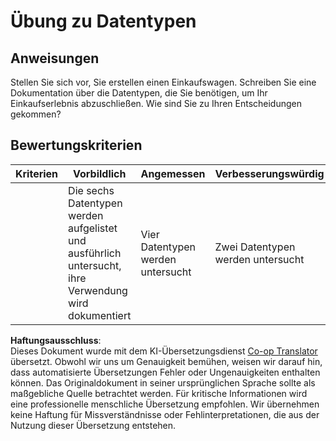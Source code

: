 <!--
CO_OP_TRANSLATOR_METADATA:
{
  "original_hash": "3869244ceda606c4969d8cdd82679867",
  "translation_date": "2025-08-24T12:24:05+00:00",
  "source_file": "2-js-basics/1-data-types/assignment.md",
  "language_code": "de"
}
-->
# Übung zu Datentypen

## Anweisungen

Stellen Sie sich vor, Sie erstellen einen Einkaufswagen. Schreiben Sie eine Dokumentation über die Datentypen, die Sie benötigen, um Ihr Einkaufserlebnis abzuschließen. Wie sind Sie zu Ihren Entscheidungen gekommen?

## Bewertungskriterien

Kriterien | Vorbildlich | Angemessen | Verbesserungswürdig
--- | --- | --- | --- |
||Die sechs Datentypen werden aufgelistet und ausführlich untersucht, ihre Verwendung wird dokumentiert|Vier Datentypen werden untersucht|Zwei Datentypen werden untersucht|

**Haftungsausschluss**:  
Dieses Dokument wurde mit dem KI-Übersetzungsdienst [Co-op Translator](https://github.com/Azure/co-op-translator) übersetzt. Obwohl wir uns um Genauigkeit bemühen, weisen wir darauf hin, dass automatisierte Übersetzungen Fehler oder Ungenauigkeiten enthalten können. Das Originaldokument in seiner ursprünglichen Sprache sollte als maßgebliche Quelle betrachtet werden. Für kritische Informationen wird eine professionelle menschliche Übersetzung empfohlen. Wir übernehmen keine Haftung für Missverständnisse oder Fehlinterpretationen, die aus der Nutzung dieser Übersetzung entstehen.